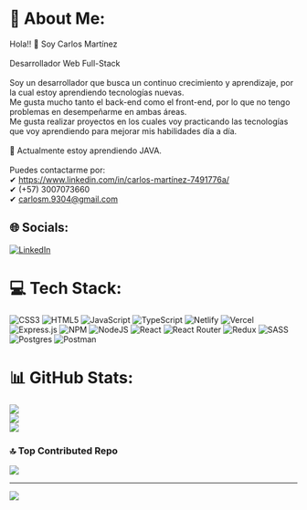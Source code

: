 # 💫 About Me:
Hola!! 👋 Soy Carlos Martínez<br><br>Desarrollador Web Full-Stack<br><br>Soy un desarrollador que busca un continuo crecimiento y aprendizaje, por la cual estoy aprendiendo tecnologías nuevas. <br>Me gusta mucho tanto el back-end como el front-end, por lo que no tengo problemas en desempeñarme en ambas áreas.<br>Me gusta realizar proyectos en los cuales voy practicando las tecnologías que voy aprendiendo para mejorar mis habilidades día a día.<br><br>🌱 Actualmente estoy aprendiendo JAVA.<br><br>Puedes contactarme por:<br>✔ https://www.linkedin.com/in/carlos-martínez-7491776a/<br>✔ (+57) 3007073660<br>✔ carlosm.9304@gmail.com


## 🌐 Socials:
[![LinkedIn](https://img.shields.io/badge/LinkedIn-%230077B5.svg?logo=linkedin&logoColor=white)](https://linkedin.com/in/carlos-martínez-7491776a) 

# 💻 Tech Stack:
![CSS3](https://img.shields.io/badge/css3-%231572B6.svg?style=flat&logo=css3&logoColor=white) ![HTML5](https://img.shields.io/badge/html5-%23E34F26.svg?style=flat&logo=html5&logoColor=white) ![JavaScript](https://img.shields.io/badge/javascript-%23323330.svg?style=flat&logo=javascript&logoColor=%23F7DF1E) ![TypeScript](https://img.shields.io/badge/typescript-%23007ACC.svg?style=flat&logo=typescript&logoColor=white) ![Netlify](https://img.shields.io/badge/netlify-%23000000.svg?style=flat&logo=netlify&logoColor=#00C7B7) ![Vercel](https://img.shields.io/badge/vercel-%23000000.svg?style=flat&logo=vercel&logoColor=white) ![Express.js](https://img.shields.io/badge/express.js-%23404d59.svg?style=flat&logo=express&logoColor=%2361DAFB) ![NPM](https://img.shields.io/badge/NPM-%23000000.svg?style=flat&logo=npm&logoColor=white) ![NodeJS](https://img.shields.io/badge/node.js-6DA55F?style=flat&logo=node.js&logoColor=white) ![React](https://img.shields.io/badge/react-%2320232a.svg?style=flat&logo=react&logoColor=%2361DAFB) ![React Router](https://img.shields.io/badge/React_Router-CA4245?style=flat&logo=react-router&logoColor=white) ![Redux](https://img.shields.io/badge/redux-%23593d88.svg?style=flat&logo=redux&logoColor=white) ![SASS](https://img.shields.io/badge/SASS-hotpink.svg?style=flat&logo=SASS&logoColor=white) ![Postgres](https://img.shields.io/badge/postgres-%23316192.svg?style=flat&logo=postgresql&logoColor=white) ![Postman](https://img.shields.io/badge/Postman-FF6C37?style=flat&logo=postman&logoColor=white)
# 📊 GitHub Stats:
![](https://github-readme-stats.vercel.app/api?username=Cemb93&theme=vue-dark&hide_border=true&include_all_commits=false&count_private=false)<br/>
![](https://github-readme-streak-stats.herokuapp.com/?user=Cemb93&theme=vue-dark&hide_border=true)<br/>
![](https://github-readme-stats.vercel.app/api/top-langs/?username=Cemb93&theme=vue-dark&hide_border=true&include_all_commits=false&count_private=false&layout=compact)

### 🔝 Top Contributed Repo
![](https://github-contributor-stats.vercel.app/api?username=Cemb93&limit=5&theme=tokyonight&combine_all_yearly_contributions=true)

---
[![](https://visitcount.itsvg.in/api?id=Cemb93&icon=5&color=5)](https://visitcount.itsvg.in)

<!-- Proudly created with GPRM ( https://gprm.itsvg.in ) -->

<!--
**Cemb93/Cemb93** is a ✨ _special_ ✨ repository because its `README.md` (this file) appears on your GitHub profile.

Here are some ideas to get you started:

- 🔭 I’m currently working on ...
- 🌱 I’m currently learning ...
- 👯 I’m looking to collaborate on ...
- 🤔 I’m looking for help with ...
- 💬 Ask me about ...
- 📫 How to reach me: ...
- 😄 Pronouns: ...
- ⚡ Fun fact: ...
-->

